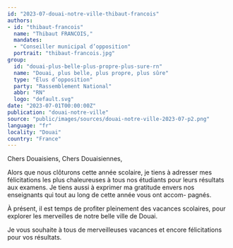 ```yaml
---
id: "2023-07-douai-notre-ville-thibaut-francois"
authors:
- id: "thibaut-francois"
  name: "Thibaut FRANCOIS,"
  mandates: 
  - "Conseiller municipal d’opposition"
  portrait: "thibaut-francois.jpg"
group:
  id: "douai-plus-belle-plus-propre-plus-sure-rn"
  name: "Douai, plus belle, plus propre, plus sûre"
  type: "Élus d’opposition"
  party: "Rassemblement National"
  abbr: "RN"
  logo: "default.svg"
date: "2023-07-01T00:00:00Z"
publication: "douai-notre-ville"
source: "public/images/sources/douai-notre-ville-2023-07-p2.png"
language: "fr"
locality: "Douai"
country: "France"
---
```


Chers Douaisiens, Chers Douaisiennes,

Alors que nous clôturons cette année scolaire, je tiens à adresser mes félicitations les plus chaleureuses à tous nos étudiants pour leurs résultats aux examens. Je tiens aussi à exprimer ma gratitude envers nos enseignants qui tout au long de cette année vous ont accom-
pagnés.

À présent, il est temps de profiter pleinement des vacances scolaires, pour explorer les merveilles de notre belle ville de Douai.

Je vous souhaite à tous de merveilleuses vacances et encore félicitations pour vos résultats.

